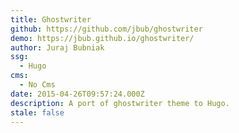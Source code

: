 ```yaml
---
title: Ghostwriter
github: https://github.com/jbub/ghostwriter
demo: https://jbub.github.io/ghostwriter/
author: Juraj Bubniak
ssg:
  - Hugo
cms:
  - No Cms
date: 2015-04-26T09:57:24.000Z
description: A port of ghostwriter theme to Hugo.
stale: false
---
```

